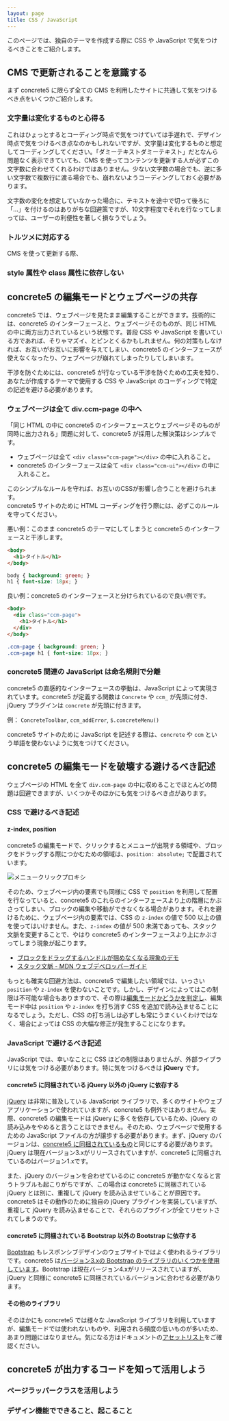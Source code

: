```yaml
---
layout: page
title: CSS / JavaScript
---
```


このページでは、独自のテーマを作成する際に CSS や JavaScript で気をつけるべきことをご紹介します。

## CMS で更新されることを意識する

まず concrete5 に限らず全ての CMS を利用したサイトに共通して気をつけるべき点をいくつかご紹介します。

### 文字量は変化するものと心得る

これはひょっとするとコーディング時点で気をつけていては手遅れで、デザイン時点で気をつけるべき点なのかもしれないですが、文字量は変化するものと想定してコーディングしてください。「ダミーテキストダミーテキスト」だとなんら問題なく表示できていても、CMS を使ってコンテンツを更新する人が必ずこの文字数に合わせてくれるわけではありません。少ない文字数の場合でも、逆に多い文字数で複数行に渡る場合でも、崩れないようコーディングしておく必要があります。

文字数の変化を想定していなかった場合に、テキストを途中で切って後ろに「...」を付けるのはありがちな回避策ですが、10文字程度でそれを行なってしまっては、ユーザーの利便性を著しく損なうでしょう。

### トルツメに対応する

CMS を使って更新する際、

### style 属性や class 属性に依存しない



## concrete5 の編集モードとウェブページの共存

concrete5 では、ウェブページを見たまま編集することができます。技術的には、concrete5 のインターフェースと、ウェブページそのものが、同じ HTML の中に両方出力されているという状態です。普段 CSS や JavaScript を書いている方であれば、そりゃマズイ、とピンとくるかもしれません。何の対策もしなければ、お互いがお互いに影響を与えてしまい、concrete5 のインターフェースが使えなくなったり、ウェブページが崩れてしまったりしてしまいます。

干渉を防ぐためには、concrete5 が行なっている干渉を防ぐための工夫を知り、あなたが作成するテーマで使用する CSS や JavaScript のコーディングで特定の記述を避ける必要があります。

### ウェブページは全て div.ccm-page の中へ

「同じ HTML の中に concrete5 のインターフェースとウェブページそのものが同時に出力される」問題に対して、concrete5 が採用した解決策はシンプルです。

* ウェブページは全て `<div class="ccm-page"></div>` の中に入れること。
* concrete5 のインターフェースは全て `<div class="ccm-ui"></div>` の中に入れること。

このシンプルなルールを守れば、お互いのCSSが影響し合うことを避けられます。  
concrete5 サイトのために HTML コーディングを行う際には、必ずこのルールを守ってください。

悪い例：このまま concrete5 のテーマにしてしまうと concrete5 のインターフェースと干渉します。

```html
<body>
  <h1>タイトル</h1>
</body>
```

```css
body { background: green; }
h1 { font-size: 18px; }
```

良い例：concrete5 のインターフェースと分けられているので良い例です。

```html
<body>
  <div class="ccm-page">
    <h1>タイトル</h1>
  </div>
</body>
```

```css
.ccm-page { background: green; }
.ccm-page h1 { font-size: 18px; }
```

### concrete5 関連の JavaScript は命名規則で分離

concrete5 の直感的なインターフェースの挙動は、JavaScript によって実現されています。concrete5 が定義する関数は `Concrete` や `ccm_` が先頭に付き、jQuery プラグインは `concrete` が先頭に付きます。

例： `ConcreteToolbar`, `ccm_addError`, `$.concreteMenu()`

concrete5 サイトのために JavaScript を記述する際は、`concrete` や `ccm` という単語を使わないように気をつけてください。

## concrete5 の編集モードを破壊する避けるべき記述

ウェブページの HTML を全て `div.ccm-page` の中に収めることでほとんどの問題は回避できますが、いくつかそのほかにも気をつけるべき点があります。

### CSS で避けるべき記述

#### z-index, position

concrete5 の編集モードで、クリックするとメニューが出現する領域や、ブロックをドラッグする際につかむための領域は、`position: absolute;` で配置されています。

![メニュークリックプロキシ](https://raw.githubusercontent.com/concrete5cojp/Best-Practices-concrete5-Template-Development/master/images/click-proxy.png)

そのため、ウェブページ内の要素でも同様に CSS で `position` を利用して配置を行なっていると、concrete5 のこれらのインターフェースより上の階層にかぶさってしまい、ブロックの編集や移動ができなくなる場合があります。それを避けるために、ウェブページ内の要素では、CSS の `z-index` の値で 500 以上の値を使ってはいけません。また、`z-index` の値が 500 未満であっても、スタック文脈を変更することで、やはり concrete5 のインターフェースより上にかぶさってしまう現象が起こります。

* [ブロックをドラッグするハンドルが掴めなくなる現象のデモ](https://codepen.io/hissy-github/pen/XEBYJB)
* [スタック文脈 - MDN ウェブデベロッパーガイド](https://developer.mozilla.org/ja/docs/Web/Guide/CSS/Understanding_z_index/The_stacking_context)

もっとも確実な回避方法は、concrete5 で編集したい領域では、いっさい `position` や `z-index` を使わないことです。しかし、デザインによってはこの制限は不可能な場合もありますので、その際は[編集モードかどうかを判定し](https://concrete5-japan.org/help/5-7/developer/working-with-pages/getting-data-about-a-page/)、編集モード中は `position` や `z-index` を打ち消す CSS を追加で読み込ませることになるでしょう。ただし、CSS の打ち消しは必ずしも常にうまくいくわけではなく、場合によっては CSS の大幅な修正が発生することになります。

### JavaScript で避けるべき記述

JavaScript では、幸いなことに CSS ほどの制限はありませんが、外部ライブラリには気をつける必要があります。特に気をつけるべきは **jQuery** です。

#### concrete5 に同梱されている jQuery 以外の jQuery に依存する

[jQuery](http://jquery.com/) は非常に普及している JavaScript ライブラリで、多くのサイトやウェブアプリケーションで使われていますが、concrete5 も例外ではありません。実際、concrete5 の編集モードは jQuery に多くを依存しているため、jQuery の読み込みをやめると言うことはできません。そのため、ウェブページで使用するための JavaScript ファイルの方が譲歩する必要があります。まず、jQuery のバージョンは、[concrete5 に同梱されているもの](https://github.com/concrete5/concrete5/blob/develop/concrete/js/jquery.js)と同じにする必要があります。jQuery は現在バージョン3.xがリリースされていますが、concrete5 に同梱されているのはバージョン1.xです。

また、jQuery のバージョンを合わせているのに concrete5 が動かなくなると言うトラブルも起こりがちですが、この場合は concrete5 に同梱されている jQuery とは別に、重複して jQuery を読み込ませていることが原因です。concrete5 はその動作のために独自の jQuery プラグインを実装していますが、重複して jQuery を読み込ませることで、それらのプラグインが全てリセットされてしまうのです。

#### concrete5 に同梱されている Bootstrap 以外の Bootstrap に依存する

[Bootstrap](https://getbootstrap.com/) もレスポンシブデザインのウェブサイトではよく使われるライブラリです。concrete5 は[バージョン3.xの Bootstrap のライブラリのいくつかを使用しています](https://github.com/concrete5/concrete5/tree/develop/concrete/js/build/vendor/bootstrap)。Bootstrap は現在バージョン4.xがリリースされていますが、jQuery と同様に concrete5 に同梱されているバージョンに合わせる必要があります。

#### その他のライブラリ

そのほかにも concrete5 では様々な JavaScript ライブラリを利用していますが、編集モードでは使われないものや、利用される頻度の低いものが多いため、あまり問題にはなりません。気になる方はドキュメントの[アセットリスト](https://concrete5-japan.org/help/5-7/developer/appendix/asset-list/)をご確認ください。

## concrete5 が出力するコードを知って活用しよう

### ページラッパークラスを活用しよう

### デザイン機能でできること、起こること
